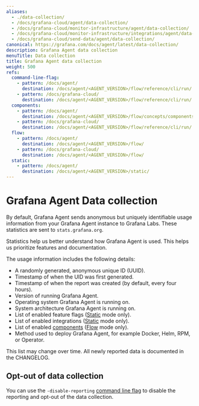 ```yaml
---
aliases:
  - ./data-collection/
  - /docs/grafana-cloud/agent/data-collection/
  - /docs/grafana-cloud/monitor-infrastructure/agent/data-collection/
  - /docs/grafana-cloud/monitor-infrastructure/integrations/agent/data-collection/
  - /docs/grafana-cloud/send-data/agent/data-collection/
canonical: https://grafana.com/docs/agent/latest/data-collection/
description: Grafana Agent data collection
menuTitle: Data collection
title: Grafana Agent data collection
weight: 500
refs:
  command-line-flag:
    - pattern: /docs/agent/
      destination: /docs/agent/<AGENT_VERSION>/flow/reference/cli/run/
    - pattern: /docs/grafana-cloud/
      destination: /docs/agent/<AGENT_VERSION>/flow/reference/cli/run/
  components:
    - pattern: /docs/agent/
      destination: /docs/agent/<AGENT_VERSION>/flow/concepts/components/
    - pattern: /docs/grafana-cloud/
      destination: /docs/agent/<AGENT_VERSION>/flow/reference/cli/run/
  flow:
    - pattern: /docs/agent/
      destination: /docs/agent/<AGENT_VERSION>/flow/
    - pattern: /docs/grafana-cloud/
      destination: /docs/agent/<AGENT_VERSION>/flow/
  static:
    - pattern: /docs/agent/
      destination: /docs/agent/<AGENT_VERSION>/static/
---
```


# Grafana Agent Data collection

By default, Grafana Agent sends anonymous but uniquely identifiable usage information from
your Grafana Agent instance to Grafana Labs. These statistics are sent to `stats.grafana.org`.

Statistics help us better understand how Grafana Agent is used. This helps us prioritize features and documentation.

The usage information includes the following details:

- A randomly generated, anonymous unique ID (UUID).
- Timestamp of when the UID was first generated.
- Timestamp of when the report was created (by default, every four hours).
- Version of running Grafana Agent.
- Operating system Grafana Agent is running on.
- System architecture Grafana Agent is running on.
- List of enabled feature flags ([Static](ref:static) mode only).
- List of enabled integrations ([Static](ref:static) mode only).
- List of enabled [components](ref:components) ([Flow](ref:flow) mode only).
- Method used to deploy Grafana Agent, for example Docker, Helm, RPM, or Operator.

This list may change over time. All newly reported data is documented in the CHANGELOG.

## Opt-out of data collection

You can use the `-disable-reporting` [command line flag](ref:command-line-flag) to disable the reporting and opt-out of the data collection.
